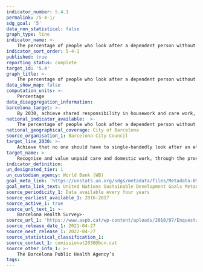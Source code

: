 ```yaml
---
indicator_number: 5.4.1
permalink: /5-4-1/
sdg_goal: '5'
data_non_statistical: false
graph_type: line
indicator_name: >-
    The percentage of people who look after a dependent person without any support
indicator_sort_order: 5-4-1
published: true
reporting_status: complete
target_id: '5.4'
graph_title: >-
    The percentage of people who look after a dependent person without any support
data_show_map: false
computation_units: >-
    Percentage
data_disaggregation_information:
barcelona_target: >-
    By 2030, achieve shared responsibility in housework and care work, both within families and between families, companies and public administration
national_indicator_available:  >-
    The percentage of people who look after a dependent person without any support
national_geographical_coverage: City of Barcelona
source_organisation_1: Barcelona City Council
target_line_2030: >-
    Achieve that no one should have to single-handedly look after an elderly or disabled person who needs care. Target value 2030: 0.0%
target_name: >-
    Recognise and value unpaid care and domestic work, through the provision of public services, infrastructure and the formulation of social protection policies, as well as promoting shared responsibility within the household and the family, as nationally appropriate
indicator_definition:
un_designated_tier: 1
un_custodian_agency: World Bank (WB)
goal_meta_link: 'https://unstats.un.org/sdgs/metadata/files/Metadata-05-04-01.pdf'
goal_meta_link_text: United Nations Sustainable Development Goals Metadata (pdf 894kB)
source_periodicity_1: Data available every four years
source_earliest_available_1: 2016-2017
source_active_1: true
source_url_text_1: >-
    Barcelona Health Survey>-
source_url_1: 'https://www.aspb.cat/wp-content/uploads/2018/07/Enquesta-salut-Barcelona-2016-17.pdf'
source_release_date_1: 2021-04-27
source_next_release_1: 2022-04-27
source_statistical_classification_1: 
source_contact_1: comissionat2030@bcn.cat
source_other_info_1: >-
    The Barcelona Public Health Agency’s 
tags:
---
```

